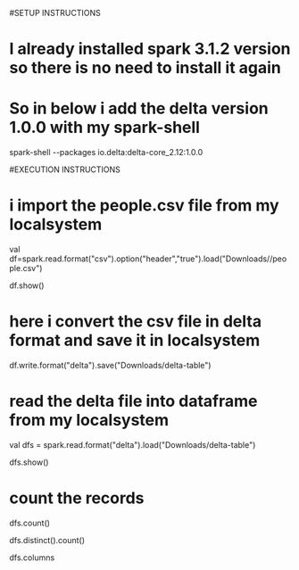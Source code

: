 #SETUP INSTRUCTIONS 

# I already installed spark 3.1.2 version so there is no need to install it again 


# So in below i add the delta version 1.0.0 with my spark-shell 
spark-shell --packages io.delta:delta-core_2.12:1.0.0



#EXECUTION INSTRUCTIONS 

# i import the people.csv file from my localsystem 
val df=spark.read.format("csv").option("header","true").load("Downloads//people.csv")

df.show()

# here i convert the csv file in delta format and save it in localsystem 
df.write.format("delta").save("Downloads/delta-table")

# read the delta file into dataframe from my localsystem 
 val dfs = spark.read.format("delta").load("Downloads/delta-table")
 
  dfs.show()
  
  
  # count the records 
  
  dfs.count()
  
  dfs.distinct().count()
  
  dfs.columns
